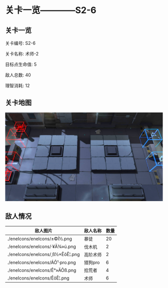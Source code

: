 # 关卡一览————S2-6


## 关卡一览

关卡编号: S2-6

关卡名称: 术师-2

目标点生命值: 5

敌人总数: 40

理智消耗: 12


## 关卡地图
![S2-6](./oprMap/S2-6.png)

## 敌人情况

| 敌人图片 | 敌人名称 | 数量  |
|---------|-----|-----|
| ./eneIcons/eneIcons/±©Í½.png| 暴徒  |   20  |
| ./eneIcons/eneIcons/·¥Ä¾»ú.png| 伐木机  |   2  |
| ./eneIcons/eneIcons/¸ß½×ÊõÊ¦.png| 高阶术师  |   2  |
| ./eneIcons/eneIcons/ÁÔ¹·pro.png| 猎狗pro  |   6  |
| ./eneIcons/eneIcons/Ê°»ÄÕß.png| 拾荒者  |   4  |
| ./eneIcons/eneIcons/ÊõÊ¦.png| 术师  |   6  |
